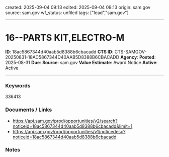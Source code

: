 created: 2025-09-04 09:13
edited: 2025-09-04 09:13
origin: sam.gov
source: sam.gov
wf_status: unfiled
tags: ["lead","sam.gov"]

---

# 16--PARTS KIT,ELECTRO-M

**ID**: 18ac5867344d40aab5d8388b6cbacadd
**CTS ID**: CTS-SAMGOV-20250831-18AC5867344D40AAB5D8388B6CBACADD
**Agency**: 
**Posted**: 2025-08-31
**Due**: 
**Source**: sam.gov
**Value Estimate**: Award Notice
**Active**: Active

---

### Keywords
336413

### Documents / Links
- <https://api.sam.gov/prod/opportunities/v2/search?noticeid=18ac5867344d40aab5d8388b6cbacadd&limit=1>
- <https://api.sam.gov/prod/opportunities/v1/noticedesc?noticeid=18ac5867344d40aab5d8388b6cbacadd>

### Notes

